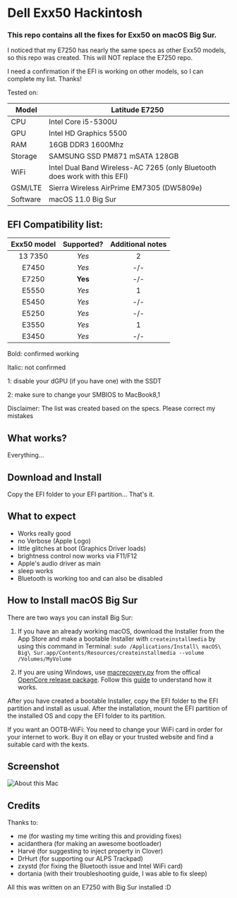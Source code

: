 # Dell Exx50 Hackintosh

### This repo contains all the fixes for Exx50 on macOS Big Sur.

I noticed that my E7250 has nearly the same specs as other Exx50 models, so this repo was created. This will NOT replace the E7250 repo.

I need a confirmation if the EFI is working on other models, so I can complete my list. Thanks!

Tested on:

Model | Latitude E7250
------------- | ---------------
CPU | Intel Core i5-5300U
GPU | Intel HD Graphics 5500
RAM | 16GB DDR3 1600Mhz
Storage | SAMSUNG SSD PM871 mSATA 128GB
WiFi | Intel Dual Band Wireless-AC 7265 (only Bluetooth does work with this EFI)
GSM/LTE | Sierra Wireless AirPrime EM7305 (DW5809e)
Software | macOS 11.0 Big Sur

## EFI Compatibility list:

Exx50 model | Supported? | Additional notes
:----------: | :----------: | :----------:
13 7350 | _Yes_ | 2
E7450 | _Yes_ | -/-
E7250 | **Yes** | -/-
E5550 | _Yes_ | 1
E5450 | _Yes_ | -/-
E5250 | _Yes_ | -/-
E3550 | _Yes_ | 1
E3450 | _Yes_ | -/-

Bold: confirmed working

Italic: not confirmed

1: disable your dGPU (if you have one) with the SSDT

2: make sure to change your SMBIOS to MacBook8,1

Disclaimer: The list was created based on the specs. Please correct my mistakes

## What works?

Everything...

## Download and Install

Copy the EFI folder to your EFI partition... That's it.

## What to expect

- Works really good
- no Verbose (Apple Logo)
- little glitches at boot (Graphics Driver loads)
- brightness control now works via F11/F12
- Apple's audio driver as main
- sleep works
- Bluetooth is working too and can also be disabled

## How to Install macOS Big Sur

There are two ways you can install Big Sur:

1. If you have an already working macOS, download the Installer from the App Store and make a bootable Installer with `createinstallmedia` by using this command in Terminal: `sudo /Applications/Install\ macOS\ Big\ Sur.app/Contents/Resources/createinstallmedia --volume /Volumes/MyVolume`

2. If you are using Windows, use [macrecovery.py](https://github.com/acidanthera/OpenCorePkg/tree/master/Utilities/macrecovery) from the offical [OpenCore release package](https://github.com/acidanthera/OpenCorePkg/releases/). Follow this [guide](https://dortania.github.io/OpenCore-Install-Guide/installer-guide/winblows-install.html) to understand how it works.

After you have created a bootable Installer, copy the EFI folder to the EFI partition and install as usual. After the installation, mount the EFI partition of the installed OS and copy the EFI folder to its partition.

If you want an OOTB-WiFi: You need to change your WiFi card in order for your internet to work. Buy it on eBay or your trusted website and find a suitable card with the kexts.

## Screenshot

![About this Mac](https://user-images.githubusercontent.com/28839925/95805006-9d98d000-0d04-11eb-80f5-4d8c385f0cee.png)


## Credits

Thanks to:

- me (for wasting my time writing this and providing fixes)
- acidanthera (for making an awesome bootloader)
- Harvé (for suggesting to inject property in Clover)
- DrHurt (for supporting our ALPS Trackpad)
- zxystd (for fixing the Bluetooth issue and Intel WiFi card)
- dortania (with their troubleshooting guide, I was able to fix sleep)


All this was written on an E7250 with Big Sur installed :D
